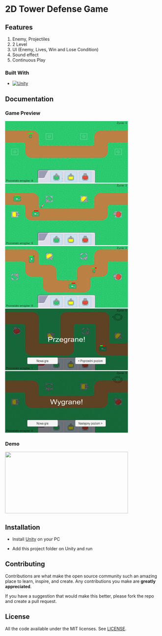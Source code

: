 # 2D Tower Defense Game

## Features

1. Enemy, Projectiles
2. 2 Level
3. UI (Enemy, Lives, Win and Lose Condition)
4. Sound effect
5. Continuous Play

### Built With

* [![Unity][Unity.com]][Unity-url]

[Unity.com]: https://img.shields.io/badge/Unity-FFFFFF?style=for-the-badge&logo=unity&logoColor=black
[Unity-url]: https://unity.com/

## Documentation

### Game Preview
<img src="Preview/start.jpg" width="400" height="200"> <img src="Preview/level1.jpg" width="400" height="200"> <img src="Preview/level2.jpg" width="400" height="200"> <img src="Preview/lose.png" width="400" height="200"> <img src="Preview/win.jpg" width="400" height="200">

### Demo
<img src="Preview/demo.gif" width="400" height="200">

## Installation

- Install [Unity](https://store.unity.com/front-page?check_logged_in=1#plans-individual) on your PC

- Add this project folder on Unity and run

## Contributing

Contributions are what make the open source community such an amazing place to learn, inspire, and create. Any contributions you make are **greatly appreciated**.

If you have a suggestion that would make this better, please fork the repo and create a pull request.

## License

All the code available under the MIT licenses. See [LICENSE](LICENSE).

